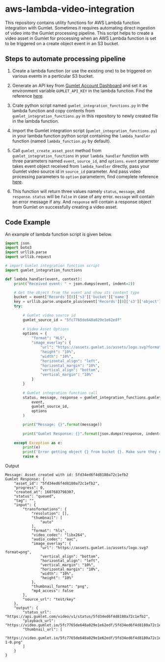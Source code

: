 # aws-lambda-video-integration
This repository contains utility functions for AWS Lambda function integration with Gumlet. Sometimes it requires automating direct ingestion of video into the Gumlet processing pipeline. This script helps to create a video asset in Gumlet for processing when an AWS Lambda function is set to be triggered on a create object event in an S3 bucket.

## Steps to automate processing pipeline

1. Create a lambda function (or use the existing one) to be triggered on various events in a perticular S3 bucket.

2. Generate an API key from [Gumlet Account Dashboard](https://www.gumlet.com/user/api_key) and set it as environment variable `GUMLET_API_KEY` in the lambda function. Find the reference [here](https://docs.aws.amazon.com/lambda/latest/dg/configuration-envvars.html).

3. Crate python script named `gumlet_integration_functions.py` in the lambda function and copy contents from `gumlet_integration_functions.py` in this repository to newly created file in the lambda function.

4. Import the Gumlet integration script (`gumlet_integration_functions.py`) in your lambda function python script containing the `lambda_handler` function (named `lambda_function.py` by default). 

5. Call `gumlet_create_asset_post` method from `gumlet_integration_functions` in your `lambda_handler` function with three parameters named `event`, `source_id`, and `options`. `event` parameter takes event object received from `lambda_handler` directly, pass your Gumlet video source id in `source_id` parameter. And pass video processing parameters to `option` parameterm, find comeplete reference [here](https://docs.gumlet.com/developers/video-apis#body-parameters).

6. This function will return three values namely `status`, `message`, and `response`. `status` will be `False` in case of any error. `message` will contain an error message if any. And `response` will contain a response object from Gumlet on successfully creating a video asset.

## Code Example

An example of lambda function script is given below.

```python
import json
import boto3
import urllib.parse
import urllib.request

# import Gumlet integration function script
import gumlet_integration_functions

def lambda_handler(event, context):
    print("Received event: " + json.dumps(event, indent=2))

    # Get the object from the event and show its content type
    bucket = event['Records'][0]['s3']['bucket']['name']
    key = urllib.parse.unquote_plus(event['Records'][0]['s3']['object']['key'], encoding='utf-8')
    try:
        
        # Gumlet video source id
        gumlet_source_id = "5fc7765de648a029e1e62edf"
        
        # Video Asset Options
        options = {
            "format": "HLS",
            "image_overlay": {
                "url": "https://assets.gumlet.io/assets/logo.svg?format=png",
                "height": "10%",
                "width": "10%",
                "horizontal_align": "left",
                "horizontal_margin": "10%",
                "vertical_align": "bottom",
                "vertical_margin": "10%"
            }
        }
        
        # Gumlet integration function call
        status, message, response = gumlet_integration_functions.gumlet_create_asset_post(
            event, 
            gumlet_source_id,
            options
        )

        print("Message: {}".format(message))
        
        print("Gumlet Response: {}".format(json.dumps(response, indent=4)))
        
    except Exception as e:
        print(e)
        print('Error getting object {} from bucket {}. Make sure they exist and your bucket is in the same region as this function.'.format(key, bucket))
        raise e

```

Output

```
Message: Asset created with id: 5fd34ed6f4d8180a72c1efb2
Gumlet Response: {
    "asset_id": "5fd34ed6f4d8180a72c1efb2",
    "progress": 0,
    "created_at": 1607683798307,
    "status": "queued",
    "tag": "",
    "input": {
        "transformations": {
            "resolution": [],
            "thumbnail": [
                "auto"
            ],
            "format": "hls",
            "video_codec": "libx264",
            "audio_codec": "aac",
            "image_overlay": {
                "url": "https://assets.gumlet.io/assets/logo.svg?format=png",
                "vertical_align": "bottom",
                "horizontal_align": "left",
                "vertical_margin": "10%",
                "horizontal_margin": "10%",
                "width": "10%",
                "height": "10%"
            },
            "thumbnail_format": "png",
            "mp4_access": false
        },
        "source_url": "test/key"
    },
    "output": {
        "status_url": "https://api.gumlet.com/video/v1/status/5fd34ed6f4d8180a72c1efb2",
        "playback_url": "https://video.gumlet.io/5fc7765de648a029e1e62edf/5fd34ed6f4d8180a72c1efb2/1.m3u8",
        "thumbnail_url": [
            "https://video.gumlet.io/5fc7765de648a029e1e62edf/5fd34ed6f4d8180a72c1efb2/thumbnail-1-0.png"
        ]
    }
}
```